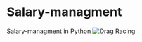 # Salary-managment
Salary-managment in Python
![Drag Racing](https://github.com/Qbason/Salary-managment/blob/main/login.PNG)